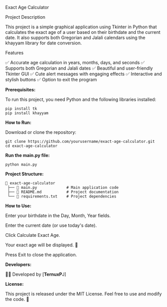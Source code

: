 Exact Age Calculator

Project Description

This project is a simple graphical application using Tkinter in Python that calculates the exact age of a user based on their birthdate and the current date. It also supports both Gregorian and Jalali calendars using the khayyam library for date conversion.

Features

✅ Accurate age calculation in years, months, days, and seconds
✅ Supports both Gregorian and Jalali dates
✅ Beautiful and user-friendly Tkinter GUI
✅ Cute alert messages with engaging effects
✅ Interactive and stylish buttons
✅ Option to exit the program

**Prerequisites:**

To run this project, you need Python and the following libraries installed:
```
pip install tk
pip install khayyam
```

**How to Run:**

Download or clone the repository:
```
git clone https://github.com/yourusername/exact-age-calculator.git
cd exact-age-calculator
```

**Run the main.py file:**
```
python main.py
```

**Project Structure:**
```
📂 exact-age-calculator
 ├── 📄 main.py             # Main application code
 ├── 📄 README.md           # Project documentation
 └── 📄 requirements.txt    # Project dependencies
```
**How to Use:**

Enter your birthdate in the Day, Month, Year fields.

Enter the current date (or use today's date).

Click Calculate Exact Age.

Your exact age will be displayed. 🎉

Press Exit to close the application.

**Developers:**

👨‍💻 Developed by [**TernuxP**J]

**License:**

This project is released under the MIT License. Feel free to use and modify the code. 🚀
